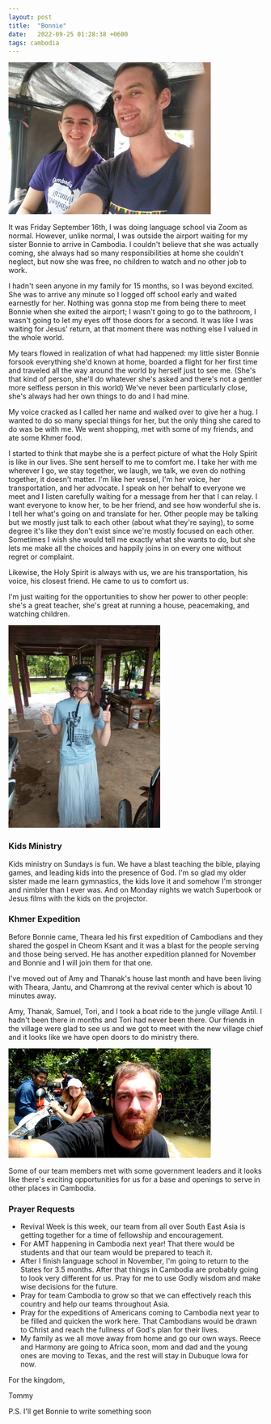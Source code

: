 ```yaml
---
layout: post
title:  "Bonnie"
date:   2022-09-25 01:28:38 +0600
tags: cambodia
---
```

![Bonnie](/assets/pics/2022/mebonnie.jpg)

It was Friday September 16th, I was doing language school via Zoom as normal. However, unlike normal, I was outside the airport waiting for my sister Bonnie to arrive in Cambodia. I couldn't believe that she was actually coming, she always had so many responsibilities at home she couldn't neglect, but now she was free, no children to watch and no other job to work.

I hadn't seen anyone in my family for 15 months, so I was beyond excited. She was to arrive any minute so I logged off school early and waited earnestly for her. Nothing was gonna stop me from being there to meet Bonnie when she exited the airport; I wasn't going to go to the bathroom, I wasn't going to let my eyes off those doors for a second. It was like I was waiting for Jesus' return, at that moment there was nothing else I valued in the whole world.

My tears flowed in realization of what had happened: my little sister Bonnie forsook everything she'd known at home, boarded a flight for her first time and traveled all the way around the world by herself just to see me. (She's that kind of person, she'll do whatever she's asked and there's not a gentler more selfless person in this world) We've never been particularly close, she's always had her own things to do and I had mine.

My voice cracked as I called her name and walked over to give her a hug. I wanted to do so many special things for her, but the only thing she cared to do was be with me. We went shopping, met with some of my friends, and ate some Khmer food.

I started to think that maybe she is a perfect picture of what the Holy Spirit is like in our lives. She sent herself to me to comfort me. I take her with me wherever I go, we stay together, we laugh, we talk, we even do nothing together, it doesn't matter. I'm like her vessel, I'm her voice, her transportation, and her advocate. I speak on her behalf to everyone we meet and I listen carefully waiting for a message from her that I can relay. I want everyone to know her, to be her friend, and see how wonderful she is. I tell her what's going on and translate for her. Other people may be talking but we mostly just talk to each other (about what they're saying), to some degree it's like they don't exist since we're mostly focused on each other. Sometimes I wish she would tell me exactly what she wants to do, but she lets me make all the choices and happily joins in on every one without regret or complaint.


Likewise, the Holy Spirit is always with us, we are his transportation, his voice, his closest friend. He came to us to comfort us.

I'm just waiting for the opportunities to show her power to other people: she's a great teacher, she's great at running a house, peacemaking, and watching children.

![Bonnie](/assets/pics/2022/bonnie.jpg)

### Kids Ministry

Kids ministry on Sundays is fun. We have a blast teaching the bible, playing games, and leading kids into the presence of God. I'm so glad my older sister made me learn gymnastics, the kids love it and somehow I'm stronger and nimbler than I ever was. And on Monday nights we watch Superbook or Jesus films with the kids on the projector.

### Khmer Expedition

Before Bonnie came, Theara led his first expedition of Cambodians and they shared the gospel in Cheom Ksant and it was a blast for the people serving and those being served. He has another expedition planned for November and Bonnie and I will join them for that one.

I've moved out of Amy and Thanak's house last month and have been living with Theara, Jantu, and Chamrong at the revival center which is about 10 minutes away.

Amy, Thanak, Samuel, Tori, and I took a boat ride to the jungle village Antil. I hadn't been there in months and Tori had never been there. Our friends in the village were glad to see us and we got to meet with the new village chief and it looks like we have open doors to do ministry there.

![Bonnie](/assets/pics/2022/antilboat.jpg)

Some of our team members met with some government leaders and it looks like there's exciting opportunities for us for a base and openings to serve in other places in Cambodia.

### Prayer Requests

- Revival Week is this week, our team from all over South East Asia is getting together for a time of fellowship and encouragement.
- For AMT happening in Cambodia next year! That there would be students and that our team would be prepared to teach it.
- After I finish language school in November, I'm going to return to the States for 3.5 months. After that things in Cambodia are probably going to look very different for us. Pray for me to use Godly wisdom and make wise decisions for the future.
- Pray for team Cambodia to grow so that we can effectively reach this country and help our teams throughout Asia.
- Pray for the expeditions of Americans coming to Cambodia next year to be filled and quicken the work here. That Cambodians would be drawn to Christ and reach the fullness of God's plan for their lives.
- My family as we all move away from home and go our own ways. Reece and Harmony are going to Africa soon, mom and dad and the young ones are moving to Texas, and the rest will stay in Dubuque Iowa for now.

For the kingdom,

Tommy

P.S. I'll get Bonnie to write something soon 

